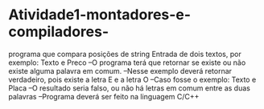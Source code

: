 # Atividade1-montadores-e-compiladores-
programa que compara posições de string
Entrada de dois textos, por exemplo: Texto e Preco
–O programa terá que retornar se existe ou não existe alguma palavra em comum.
–Nesse exemplo deverá retornar verdadeiro, pois existe a letra E e a letra O
–Caso fosse o exemplo: Texto e Placa
–O resultado seria falso, ou não há letras em comum entre as duas palavras
–Programa deverá ser feito na linguagem C/C++
